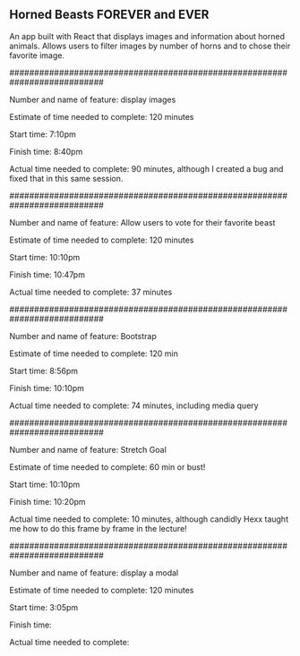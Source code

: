 ## Horned Beasts FOREVER and EVER
An app built with React that displays images and information about horned animals.
Allows users to filter images by number of horns and to chose their favorite image.

###########################################################################

Number and name of feature: display images

Estimate of time needed to complete: 120 minutes

Start time: 7:10pm

Finish time: 8:40pm

Actual time needed to complete: 90 minutes, although I created a bug and fixed that in this same session.

###########################################################################

Number and name of feature: Allow users to vote for their favorite beast

Estimate of time needed to complete: 120 minutes

Start time: 10:10pm

Finish time: 10:47pm

Actual time needed to complete: 37 minutes

###########################################################################

Number and name of feature: Bootstrap

Estimate of time needed to complete: 120 min

Start time: 8:56pm

Finish time: 10:10pm

Actual time needed to complete: 74 minutes, including media query

###########################################################################

Number and name of feature: Stretch Goal

Estimate of time needed to complete: 60 min or bust!

Start time: 10:10pm

Finish time: 10:20pm

Actual time needed to complete: 10 minutes, although candidly Hexx taught me how to do this frame by frame in the lecture!

###########################################################################

Number and name of feature: display a modal

Estimate of time needed to complete: 120 minutes

Start time: 3:05pm 

Finish time:

Actual time needed to complete:
